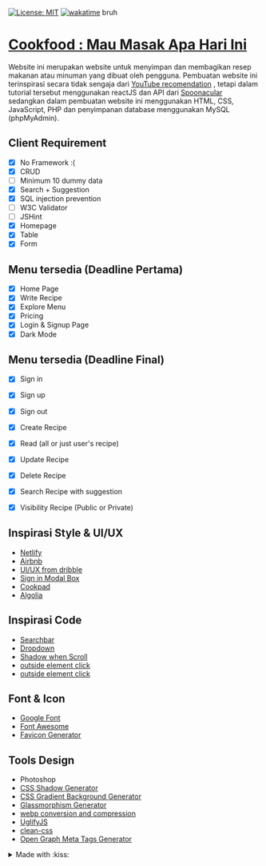 [![License: MIT](https://img.shields.io/badge/License-MIT-yellow.svg)](https://opensource.org/licenses/MIT)
[![wakatime](https://wakatime.com/badge/github/nubisub/webdevproject.svg)](https://wakatime.com/badge/github/nubisub/webdevproject) bruh
# [Cookfood : Mau Masak Apa Hari Ini](https://project.nubisub.xyz/)

Website ini merupakan website untuk menyimpan dan membagikan resep makanan atau minuman yang dibuat oleh pengguna. Pembuatan website ini terinspirasi secara tidak sengaja dari [YouTube recomendation](https://www.youtube.com/watch?v=xc4uOzlndAk&ab_channel=DevEd) , tetapi dalam tutorial tersebut menggunakan reactJS dan API dari [Spoonacular](https://spoonacular.com/) sedangkan dalam pembuatan website ini menggunakan HTML, CSS, JavaScript, PHP dan penyimpanan database menggunakan MySQL (phpMyAdmin).

## Client Requirement

- [x] No Framework :(
- [x] CRUD
- [ ] Minimum 10 dummy data
- [x] Search + Suggestion
- [x] SQL injection prevention
- [ ] W3C Validator
- [ ] JSHint
- [x] Homepage
- [x] Table
- [x] Form

## Menu tersedia (Deadline Pertama)

- [x] Home Page
- [x] Write Recipe
- [x] Explore Menu
- [x] Pricing
- [x] Login & Signup Page
- [x] Dark Mode

## Menu tersedia (Deadline Final)
- [x] Sign in
- [x] Sign up
- [x] Sign out
- [x] Create Recipe
- [x] Read (all or just user's recipe)
- [X] Update Recipe
- [x] Delete Recipe
- [X] Search Recipe with suggestion
- [X] Visibility Recipe (Public or Private)


## Inspirasi Style & UI/UX

- [Netlify](https://www.netlify.com/)
- [Airbnb](https://www.airbnb.com/)
- [UI/UX from dribble](https://dribbble.com/shots/15223754/attachments/6970440?mode=media)
- [Sign in Modal Box](https://dribbble.com/shots/3775046-Updated-Login-Modal-Window)
- [Cookpad](https://cookpad.com/id)
- [Algolia](https://www.algolia.com/)

## Inspirasi Code

- [Searchbar](https://codepen.io/kmuenster/pen/XWWeQGw)
- [Dropdown](https://codepen.io/daddasoft/pen/MWrYQYe)
- [Shadow when Scroll](https://stackoverflow.com/questions/40967682/navbar-changing-to-add-shadow-on-scroll)
- [outside element click](https://codepen.io/blustemy/pen/QdjXaO)
- [outside element click](https://codepen.io/sean_smyth/pen/Lmyama)

## Font & Icon

- [Google Font](https://fonts.google.com/)
- [Font Awesome](https://fontawesome.com/)
- [Favicon Generator](https://www.favicon-generator.org/)

## Tools Design

- Photoshop
- [CSS Shadow Generator](https://cssgenerator.org/box-shadow-css-generator.html)
- [CSS Gradient Background Generator](https://cssgradient.io/)
- [Glassmorphism Generator](https://hype4.academy/tools/glassmorphism-generator)
- [webp conversion and compression](https://ezgif.com/png-to-webp)
- [UglifyJS](https://www.npmjs.com/package/uglify-js)
- [clean-css](https://www.npmjs.com/package/clean-css)
- [Open Graph Meta Tags Generator](https://www.opengraph.xyz/)

<details>
<summary>Made with :kiss: </summary>
<br>
Keep It Simple Stupid
</details>